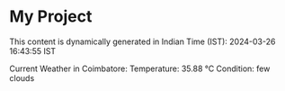 # My Project

This content is dynamically generated in Indian Time (IST): 2024-03-26 16:43:55 IST


Current Weather in Coimbatore:
Temperature: 35.88 °C
Condition: few clouds
